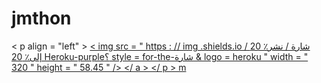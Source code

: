 # jmthon

< p  align = "left" > <a href = "https://heroku.com/deploy؟template=https://github.com/modeHB7/roz"> < img src = " https : // img .shields.io / شارة / نشر٪ 20 إلى٪ 20 Heroku-purple؟ style = for-the-شارة & logo = heroku " width = " 320 " height = " 58.45 " /> </ a > </ p >     m
